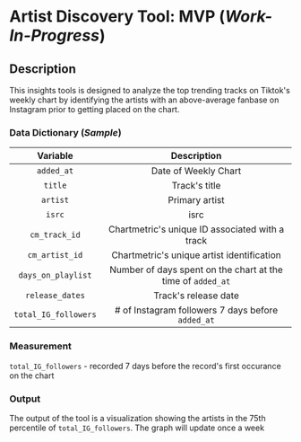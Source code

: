 # Artist Discovery Tool: MVP (*Work-In-Progress*)

## Description
This insights tools is designed to analyze the top trending tracks on Tiktok's weekly chart by identifying the artists with an above-average fanbase on Instagram prior to getting placed on the chart.

### Data Dictionary (*Sample*)

| Variable        | Description     | 
| :---:|:---: | 
| `added_at` | Date of Weekly Chart| 
| `title`|Track's title|
|`artist`| Primary artist|
|`isrc`| isrc|
|`cm_track_id`| Chartmetric's unique ID associated with a track|
|`cm_artist_id`| Chartmetric's unique artist identification|
|`days_on_playlist`|Number of days spent on the chart at the time of `added_at`|
|`release_dates`|Track's release date|
|`total_IG_followers`|# of Instagram followers 7 days before `added_at`|


### Measurement

`total_IG_followers` - recorded 7 days before the record's first occurance on the chart

### Output

The output of the tool is a visualization showing the artists in the 75th percentile of `total_IG_followers`. The graph will update once a week
